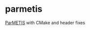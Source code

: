 # parmetis
[ParMETIS](http://glaros.dtc.umn.edu/gkhome/metis/parmetis/overview) with CMake and header fixes
